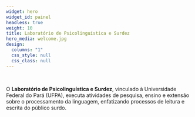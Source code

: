```yaml
---
widget: hero
widget_id: painel
headless: true
weight: 10
title: Laboratório de Psicolinguística e Surdez
hero_media: welcome.jpg
design:
  columns: "1"
  css_style: null
  css_class: null
---
```

<br>

O **Laboratório de Psicolinguística e Surdez**, vinculado à Universidade Federal do Pará (UFPA), executa atividades de pesquisa, ensino e extensão sobre o processamento da linguagem, enfatizando processos de leitura e escrita do público surdo.